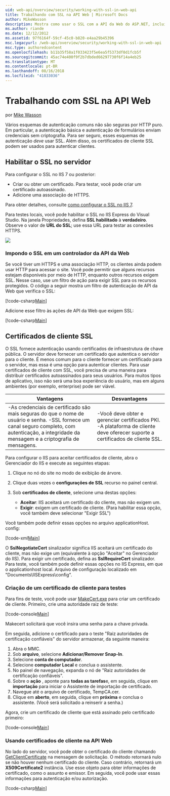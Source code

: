 ```yaml
---
uid: web-api/overview/security/working-with-ssl-in-web-api
title: Trabalhando com SSL na API Web | Microsoft Docs
author: MikeWasson
description: Mostra como usar o SSL com a API da Web do ASP.NET, incluindo o uso de certificados de cliente SSL.
ms.author: riande
ms.date: 12/12/2012
ms.assetid: 97f6164f-59cf-45c0-b820-e4aa29b45396
msc.legacyurl: /web-api/overview/security/working-with-ssl-in-web-api
msc.type: authoredcontent
ms.openlocfilehash: b11b35f58a1f033423f5e6ea5f5373df0d1fcb5f
ms.sourcegitcommit: 45ac74e400f9f2b7dbded66297730f6f14a4eb25
ms.translationtype: MT
ms.contentlocale: pt-BR
ms.lasthandoff: 08/16/2018
ms.locfileid: "41833036"
---
```

<a name="working-with-ssl-in-web-api"></a>Trabalhando com SSL na API Web
====================
por [Mike Wasson](https://github.com/MikeWasson)

Vários esquemas de autenticação comuns não são seguras por HTTP puro. Em particular, a autenticação básica e autenticação de formulários enviam credenciais sem criptografia. Para ser seguro, esses esquemas de autenticação *deve* usar SSL. Além disso, os certificados de cliente SSL podem ser usados para autenticar clientes.

## <a name="enabling-ssl-on-the-server"></a>Habilitar o SSL no servidor

Para configurar o SSL no IIS 7 ou posterior:

- Criar ou obter um certificado. Para testar, você pode criar um certificado autoassinado.
- Adicione uma associação de HTTPS.

Para obter detalhes, consulte [como configurar o SSL no IIS 7](https://www.iis.net/learn/manage/configuring-security/how-to-set-up-ssl-on-iis).

Para testes locais, você pode habilitar o SSL no IIS Express do Visual Studio. Na janela Propriedades, defina **SSL habilitado** à **verdadeiro**. Observe o valor de **URL do SSL**; use essa URL para testar as conexões HTTPS.

![](working-with-ssl-in-web-api/_static/image1.png)

### <a name="enforcing-ssl-in-a-web-api-controller"></a>Impondo o SSL em um controlador da API da Web

Se você tiver um HTTPS e uma associação HTTP, os clientes ainda podem usar HTTP para acessar o site. Você pode permitir que alguns recursos estejam disponíveis por meio de HTTP, enquanto outros recursos exigem SSL. Nesse caso, use um filtro de ação para exigir SSL para os recursos protegidos. O código a seguir mostra um filtro de autenticação de API da Web que verifica o SSL:

[!code-csharp[Main](working-with-ssl-in-web-api/samples/sample1.cs)]

Adicione esse filtro às ações de API da Web que exigem SSL:

[!code-csharp[Main](working-with-ssl-in-web-api/samples/sample2.cs)]

## <a name="ssl-client-certificates"></a>Certificados de cliente SSL

O SSL fornece autenticação usando certificados de infraestrutura de chave pública. O servidor deve fornecer um certificado que autentica o servidor para o cliente. É menos comum para o cliente fornecer um certificado para o servidor, mas essa é uma opção para autenticar clientes. Para usar certificados de cliente com SSL, você precisa de uma maneira para distribuir certificados autoassinados para seus usuários. Para muitos tipos de aplicativo, isso não será uma boa experiência do usuário, mas em alguns ambientes (por exemplo, enterprise) pode ser viável.

| Vantagens | Desvantagens |
| --- | --- |
| -As credenciais de certificado são mais seguras do que o nome de usuário e senha. -SSL fornece um canal seguro completo, com autenticação, a integridade da mensagem e a criptografia de mensagens. | -Você deve obter e gerenciar certificados PKI. -A plataforma de cliente deve oferecer suporte a certificados de cliente SSL. |

Para configurar o IIS para aceitar certificados de cliente, abra o Gerenciador do IIS e execute as seguintes etapas:

1. Clique no nó do site no modo de exibição de árvore.
2. Clique duas vezes o **configurações de SSL** recurso no painel central.
3. Sob **certificados de cliente**, selecione uma destas opções: 

    - **Aceitar**: IIS aceitará um certificado do cliente, mas não exigem um.
    - **Exigir**: exigem um certificado de cliente. (Para habilitar essa opção, você também deve selecionar "Exigir SSL")

Você também pode definir essas opções no arquivo applicationHost. config:

[!code-xml[Main](working-with-ssl-in-web-api/samples/sample3.xml)]

O **SslNegotiateCert** sinalizador significa IIS aceitará um certificado do cliente, mas não exige um (equivalente à opção "Aceitar" no Gerenciador do IIS). Para exigir um certificado, defina as **SslRequireCert** sinalizador. Para teste, você também pode definir essas opções no IIS Express, em que o applicationhost local. Arquivo de configuração localizado em "Documents\IISExpress\config".

### <a name="creating-a-client-certificate-for-testing"></a>Criação de um certificado de cliente para testes

Para fins de teste, você pode usar [MakeCert.exe](https://msdn.microsoft.com/library/bfsktky3.aspx) para criar um certificado de cliente. Primeiro, crie uma autoridade raiz de teste:

[!code-console[Main](working-with-ssl-in-web-api/samples/sample4.cmd)]

Makecert solicitará que você insira uma senha para a chave privada.

Em seguida, adicione o certificado para o teste "Raiz autoridades de certificação confiáveis" do servidor armazenar, da seguinte maneira:

1. Abra o MMC.
2. Sob **arquivo**, selecione **Adicionar/Remover Snap-In**.
3. Selecione **conta de computador**.
4. Selecione **computador Local** e conclua o assistente.
5. No painel de navegação, expanda o nó de "Raiz autoridades de certificação confiáveis".
6. Sobre o **ação** , aponte para **todas as tarefas**e, em seguida, clique em **importação** para iniciar o Assistente de importação de certificado.
7. Navegue até o arquivo de certificado, TempCA.cer.
8. Clique em **aberto**, em seguida, clique em **próxima** e conclua o assistente. (Você será solicitado a reinserir a senha.)

Agora, crie um certificado de cliente que está assinado pelo certificado primeiro:

[!code-console[Main](working-with-ssl-in-web-api/samples/sample5.cmd)]

### <a name="using-client-certificates-in-web-api"></a>Usando certificados de cliente na API Web

No lado do servidor, você pode obter o certificado do cliente chamando [GetClientCertificate](https://msdn.microsoft.com/library/system.net.http.httprequestmessageextensions.getclientcertificate.aspx) na mensagem de solicitação. O método retornará nulo se não houver nenhum certificado do cliente. Caso contrário, retornará um **X509Certificate2** instância. Use esse objeto para obter informações de certificado, como o assunto e emissor. Em seguida, você pode usar essas informações para autenticação e/ou autorização.

[!code-csharp[Main](working-with-ssl-in-web-api/samples/sample6.cs)]
